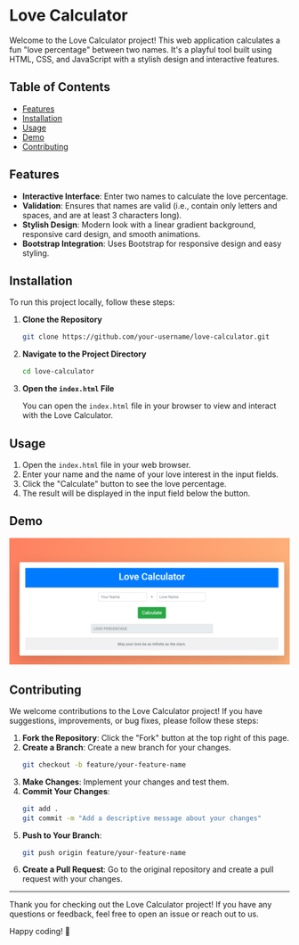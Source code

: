 # Love Calculator

Welcome to the Love Calculator project! This web application calculates a fun "love percentage" between two names. It's a playful tool built using HTML, CSS, and JavaScript with a stylish design and interactive features.

## Table of Contents

- [Features](#features)
- [Installation](#installation)
- [Usage](#usage)
- [Demo](#demo)
- [Contributing](#contributing)

## Features

- **Interactive Interface**: Enter two names to calculate the love percentage.
- **Validation**: Ensures that names are valid (i.e., contain only letters and spaces, and are at least 3 characters long).
- **Stylish Design**: Modern look with a linear gradient background, responsive card design, and smooth animations.
- **Bootstrap Integration**: Uses Bootstrap for responsive design and easy styling.

## Installation

To run this project locally, follow these steps:

1. **Clone the Repository**

    ```bash
    git clone https://github.com/your-username/love-calculator.git
    ```

2. **Navigate to the Project Directory**

    ```bash
    cd love-calculator
    ```

3. **Open the `index.html` File**

    You can open the `index.html` file in your browser to view and interact with the Love Calculator.

## Usage

1. Open the `index.html` file in your web browser.
2. Enter your name and the name of your love interest in the input fields.
3. Click the "Calculate" button to see the love percentage.
4. The result will be displayed in the input field below the button.

## Demo

![Love Calculator Demo](https://github.com/mrmanojbhatta/lovecalculator/blob/main/love.png)

## Contributing

We welcome contributions to the Love Calculator project! If you have suggestions, improvements, or bug fixes, please follow these steps:

1. **Fork the Repository**: Click the "Fork" button at the top right of this page.
2. **Create a Branch**: Create a new branch for your changes.
    ```bash
    git checkout -b feature/your-feature-name
    ```
3. **Make Changes**: Implement your changes and test them.
4. **Commit Your Changes**:
    ```bash
    git add .
    git commit -m "Add a descriptive message about your changes"
    ```
5. **Push to Your Branch**:
    ```bash
    git push origin feature/your-feature-name
    ```
6. **Create a Pull Request**: Go to the original repository and create a pull request with your changes.

---

Thank you for checking out the Love Calculator project! If you have any questions or feedback, feel free to open an issue or reach out to us.

Happy coding! 🚀
